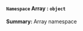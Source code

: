 <h4><a class="anchor-special" kind="namespace" name="Array" id="namespace_Array" url="/#/reference/namespace/Tools#namespace_Array"><code>Namespace</code> Array : <code>object</code></a></h4>
<p><strong>Summary: </strong>Array namespace</p>


